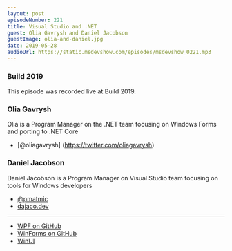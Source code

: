 ```yaml
---
layout: post
episodeNumber: 221
title: Visual Studio and .NET
guest: Olia Gavrysh and Daniel Jacobson
guestImage: olia-and-daniel.jpg
date: 2019-05-28
audioUrl: https://static.msdevshow.com/episodes/msdevshow_0221.mp3
--- 
```


### Build 2019

This episode was recorded live at Build 2019. 

### Olia Gavrysh

Olia is a Program Manager on the .NET team focusing on Windows Forms and porting to .NET Core 

 - [@oliagavrysh] (https://twitter.com/oliagavrysh)

### Daniel Jacobson

Daniel Jacobson is a Program Manager on Visual Studio team focusing on tools for Windows developers

 - [@pmatmic](https://twitter.com/pmatmic)
 - [dajaco.dev](https://www.dajaco.dev/)

 -----------------------------

 - [WPF on GitHub](https://github.com/dotnet/wpf)
 - [WinForms on GitHub](https://github.com/dotnet/winforms)
 - [WinUI](http://aka.ms/winUI)